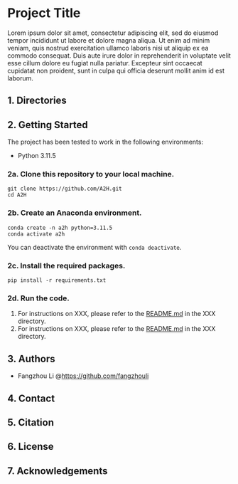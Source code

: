 # Project Title

Lorem ipsum dolor sit amet, consectetur adipiscing elit, sed do eiusmod tempor incididunt ut labore et dolore magna aliqua. Ut enim ad minim veniam, quis nostrud exercitation ullamco laboris nisi ut aliquip ex ea commodo consequat. Duis aute irure dolor in reprehenderit in voluptate velit esse cillum dolore eu fugiat nulla pariatur. Excepteur sint occaecat cupidatat non proident, sunt in culpa qui officia deserunt mollit anim id est laborum.

## 1. Directories

## 2. Getting Started

The project has been tested to work in the following environments:
- Python 3.11.5

### 2a. Clone this repository to your local machine.

```console
git clone https://github.com/A2H.git
cd A2H
```

### 2b. Create an Anaconda environment.

```console
conda create -n a2h python=3.11.5
conda activate a2h
```

You can deactivate the environment with `conda deactivate`.

### 2c. Install the required packages.

```console
pip install -r requirements.txt
```

### 2d. Run the code.
1. For instructions on XXX, please refer to the [README.md](XXX) in the XXX directory.
1. For instructions on XXX, please refer to the [README.md](XXX) in the XXX directory.

## 3. Authors
- Fangzhou Li @https://github.com/fangzhouli

## 4. Contact

## 5. Citation

## 6. License

## 7. Acknowledgements
